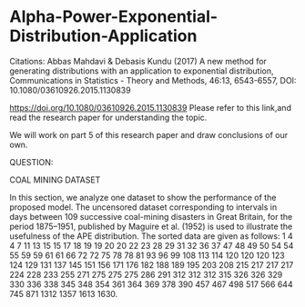 # Alpha-Power-Exponential-Distribution-Application

Citations: Abbas Mahdavi & Debasis Kundu (2017) A new method for generating distributions with an application to exponential distribution, Communications in Statistics - Theory and Methods, 46:13, 6543-6557, DOI: 10.1080/03610926.2015.1130839


 https://doi.org/10.1080/03610926.2015.1130839 Please refer to this link,and read the research paper for understanding the topic.
 
 We will work on part 5 of this research paper and draw conclusions of our own.
 
 QUESTION:
 
 COAL MINING DATASET
 
In this section, we analyze one dataset to show the performance of the proposed model. The
uncensored dataset corresponding to intervals in days between 109 successive coal-mining
disasters in Great Britain, for the period 1875–1951, published by Maguire et al. (1952) is
used to illustrate the usefulness of the APE distribution. The sorted data are given as follows:
1 4 4 7 11 13 15 15 17 18 19 19 20 20 22 23 28 29 31 32 36 37 47 48 49 50 54 54 55 59 59 61 61
66 72 72 75 78 78 81 93 96 99 108 113 114 120 120 120 123 124 129 131 137 145 151 156 171
176 182 188 189 195 203 208 215 217 217 217 224 228 233 255 271 275 275 275 286 291 312
312 312 315 326 326 329 330 336 338 345 348 354 361 364 369 378 390 457 467 498 517 566
644 745 871 1312 1357 1613 1630.

